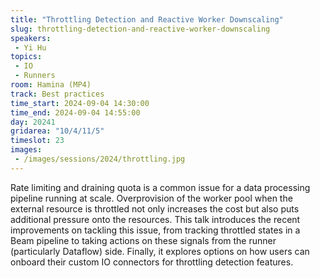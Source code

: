 ```yaml
---
title: "Throttling Detection and Reactive Worker Downscaling"
slug: throttling-detection-and-reactive-worker-downscaling
speakers:
 - Yi Hu
topics:
 - IO
 - Runners
room: Hamina (MP4)
track: Best practices
time_start: 2024-09-04 14:30:00
time_end: 2024-09-04 14:55:00
day: 20241
gridarea: "10/4/11/5"
timeslot: 23
images:
 - /images/sessions/2024/throttling.jpg 
---
```


Rate limiting and draining quota is a common issue for a data processing pipeline running at scale. Overprovision of the worker pool when the external resource is throttled not only increases the cost but also puts additional pressure onto the resources. This talk introduces the recent improvements on tackling this issue, from tracking throttled states in a Beam pipeline to taking actions on these signals from the runner (particularly Dataflow) side. Finally, it explores options on how users can onboard their custom IO connectors for throttling detection features.
